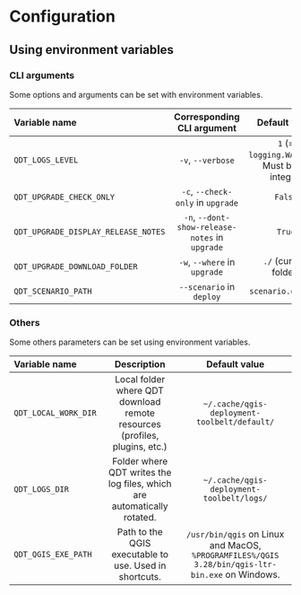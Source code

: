 # Configuration

## Using environment variables

### CLI arguments

Some options and arguments can be set with environment variables.

| Variable name       | Corresponding CLI argument | Default value      |
| :------------------ | :------------------------: | :----------------: |
| `QDT_LOGS_LEVEL` | `-v`, `--verbose` | `1` (= `logging.WARNING`). Must be an integer. |
| `QDT_UPGRADE_CHECK_ONLY` | `-c`, `--check-only` in `upgrade`   | `False` |
| `QDT_UPGRADE_DISPLAY_RELEASE_NOTES` | `-n`, `--dont-show-release-notes` in `upgrade`   | `True` |
| `QDT_UPGRADE_DOWNLOAD_FOLDER` | `-w`, `--where` in `upgrade`   | `./` (current folder) |
| `QDT_SCENARIO_PATH` | `--scenario` in `deploy`   | `scenario.qdt.yml` |

### Others

Some others parameters can be set using environment variables.

| Variable name       | Description            | Default value      |
| :------------------ | :----------------------: | :----------------: |
| `QDT_LOCAL_WORK_DIR` | Local folder where QDT download remote resources (profiles, plugins, etc.) | `~/.cache/qgis-deployment-toolbelt/default/` |
| `QDT_LOGS_DIR` | Folder where QDT writes the log files, which are automatically rotated. | `~/.cache/qgis-deployment-toolbelt/logs/` |
| `QDT_QGIS_EXE_PATH` | Path to the QGIS executable to use. Used in shortcuts. | `/usr/bin/qgis` on Linux and MacOS, `%PROGRAMFILES%/QGIS 3.28/bin/qgis-ltr-bin.exe` on Windows. |
